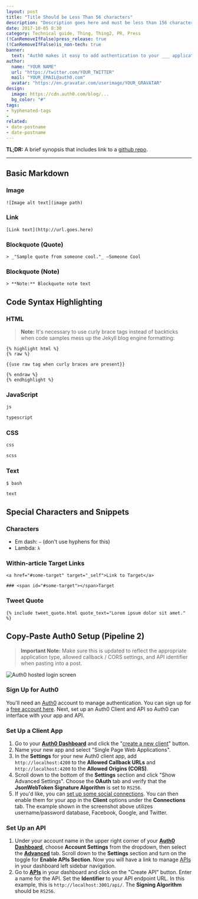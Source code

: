 ```yaml
---
layout: post
title: "Title Should be Less Than 56 characters"
description: "Description goes here and must be less than 156 characters."
date: 2017-10-05 8:30
category: Technical guide, Thing, Thing2, PR, Press
(!CanRemoveIfFalse)press_release: true
(!CanRemoveIfFalse)is_non-tech: true
banner:
  text: "Auth0 makes it easy to add authentication to your ___ application."
author:
  name: "YOUR NAME"
  url: "https://twitter.com/YOUR_TWITTER"
  mail: "YOUR_EMAIL@auth0.com"
  avatar: "https://en.gravatar.com/userimage/YOUR_GRAVATAR"
design:
  image: https://cdn.auth0.com/blog/...
  bg_color: "#"
tags:
- hyphenated-tags
- 
related:
- date-postname
- date-postname
---
```


**TL;DR:** A brief synopsis that includes link to a [github repo](http://www.github.com/).

---

## Basic Markdown

### Image

```
![Image alt text](image path)
```

### Link

```
[Link text](http://url.goes.here)
```

### Blockquote (Quote)

```
> _"Sample quote from someone cool."_ —Someone Cool
```

### Blockquote (Note)

```
> **Note:** Blockquote note text
```

## Code Syntax Highlighting

### HTML

> **Note:** It's necessary to use curly brace tags instead of backticks when code samples mess up the Jekyll blog engine formatting:

```
{% highlight html %}
{% raw %}

{{use raw tag when curly braces are present}}

{% endraw %}
{% endhighlight %}
```

### JavaScript

```js
js
```

```typescript
typescript
```

### CSS

```css
css
```

```scss
scss
```

### Text

```bash
$ bash
```

```text
text
```

## Special Characters and Snippets

### Characters

* Em dash: `—` (don't use hyphens for this)
* Lambda: `λ`

### Within-article Target Links

```
<a href="#some-target" target="_self">Link to Target</a>

### <span id="#some-target"></span>Target
```

### Tweet Quote

```
{% include tweet_quote.html quote_text="Lorem ipsum dolor sit amet." %}
```

## Copy-Paste Auth0 Setup (Pipeline 2)

> **Important Note:** Make sure this is updated to reflect the appropriate application type, allowed callback / CORS settings, and API identifier when pasting into a post.

![Auth0 hosted login screen](https://cdn2.auth0.com/blog/angular-aside/angular-aside-login.jpg)

### Sign Up for Auth0

You'll need an [Auth0](https://auth0.com) account to manage authentication. You can sign up for a [free account here](javascript:signup\(\)). Next, set up an Auth0 Client and API so Auth0 can interface with your app and API.

### Set Up a Client App

1. Go to your [**Auth0 Dashboard**](https://manage.auth0.com/#/) and click the "[create a new client](https://manage.auth0.com/#/clients/create)" button. 
2. Name your new app and select "Single Page Web Applications". 
3. In the **Settings** for your new Auth0 client app, add `http://localhost:4200` to the **Allowed Callback URLs** and `http://localhost:4200` to the **Allowed Origins (CORS)**.
4. Scroll down to the bottom of the **Settings** section and click "Show Advanced Settings". Choose the **OAuth** tab and verify that the **JsonWebToken Signature Algorithm** is set to `RS256`.
5. If you'd like, you can [set up some social connections](https://manage.auth0.com/#/connections/social). You can then enable them for your app in the **Client** options under the **Connections** tab. The example shown in the screenshot above utilizes username/password database, Facebook, Google, and Twitter.

### Set Up an API

1. Under your account name in the upper right corner of your [**Auth0 Dashboard**](https://manage.auth0.com/#/), choose **Account Settings** from the dropdown, then select the [**Advanced**](https://manage.auth0.com/#/account/advanced) tab. Scroll down to the **Settings** section and turn on the toggle for **Enable APIs Section**. Now you will have a link to manage [APIs](https://manage.auth0.com/#/apis) in your dashboard left sidebar navigation.
2. Go to [**APIs**](https://manage.auth0.com/#/apis) in your dashboard and click on the "Create API" button. Enter a name for the API. Set the **Identifier** to your API endpoint URL. In this example, this is `http://localhost:3001/api/`. The **Signing Algorithm** should be `RS256`.
